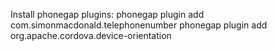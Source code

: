 

Install phonegap plugins:
phonegap plugin add com.simonmacdonald.telephonenumber
phonegap plugin add org.apache.cordova.device-orientation
